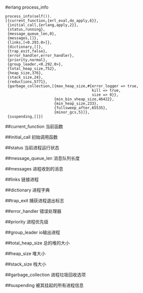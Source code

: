 #erlang process_info

```
process_info(self()).
[{current_function,{erl_eval,do_apply,6}},
 {initial_call,{erlang,apply,2}},
 {status,running},
 {message_queue_len,0},
 {messages,[]},
 {links,[<0.293.0>]},
 {dictionary,[]},
 {trap_exit,false},
 {error_handler,error_handler},
 {priority,normal},
 {group_leader,<0.292.0>},
 {total_heap_size,752},
 {heap_size,376},
 {stack_size,24},
 {reductions,5771},
 {garbage_collection,[{max_heap_size,#{error_logger => true,
                                       kill => true,
                                       size => 0}},
                      {min_bin_vheap_size,46422},
                      {min_heap_size,233},
                      {fullsweep_after,65535},
                      {minor_gcs,5}]},
 {suspending,[]}]
```

##current_function
当前函数

##initial_call
初始调用函数

##status
当前进程运行状态

##message_queue_len
消息队列长度

##messages
进程收到的消息

##links
链接进程

##dictionary
进程字典

##trap_exit
捕获进程退出标志

##error_handler
错误处理器

##priority
进程优先级

##group_leader
io输出进程

##total_heap_size
总的堆的大小

##heap_size
堆大小

##stack_size
栈大小

##garbage_collection
进程垃圾回收选项

##suspending
被其挂起的所有进程信息
